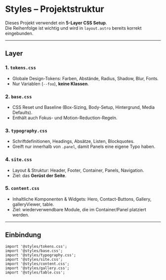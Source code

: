 # Styles – Projektstruktur

Dieses Projekt verwendet ein **5-Layer CSS Setup**.  
Die Reihenfolge ist wichtig und wird in `layout.astro` bereits korrekt eingebunden.

---

## Layer

### 1. `tokens.css`
- Globale Design-Tokens: Farben, Abstände, Radius, Shadow, Blur, Fonts.
- Nur Variablen (`--foo`), **keine Klassen**.

### 2. `base.css`
- CSS Reset und Baseline (Box-Sizing, Body-Setup, Hintergrund, Media Defaults).
- Enthält auch Fokus- und Motion-Reduction-Regeln.

### 3. `typography.css`
- Schriftdefinitionen, Headings, Absätze, Listen, Blockquotes.
- Greift nur innerhalb von `.panel`, damit Panels eine eigene Typo haben.

### 4. `site.css`
- Layout & Struktur: Header, Footer, Container, Panels, Navigation.
- Ziel: das **Gerüst der Seite**.

### 5. `content.css`
- Inhaltliche Komponenten & Widgets: Hero, Contact-Buttons, Gallery, galleryViewer, table.
- Ziel: wiederverwendbare Module, die im Container/Panel platziert werden.

---

## Einbindung

```astro
import '@styles/tokens.css';
import '@styles/base.css';
import '@styles/typography.css';
import '@styles/site.css';
import '@styles/content.css';
import '@styles/gallery.css';
import '@styles/table.css';